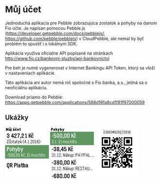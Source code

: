 # Můj účet

Jednoduchá aplikacia pre Pebble zobrazujúca zostatok a pohyby na danom Fio účte.
Je napísan pomocou Pebble.js (https://developer.getpebble.com/docs/pebblejs/, https://github.com/pebble/pebblejs) v CloudPebble, ale nemal by byť problém to spustiť i s lokálnym SDK.

Aplikácia využíva oficialne API popísané na stránkach http://www.fio.cz/bankovni-sluzby/api-bankovnictvi

Pre beh je nutné vygenerovat v Internet Bankingu API Token, ktorý sa vloží v nastaveniach aplikácie.

Táto aplikácia ani autor nemá nič spoločné s Fio banka, a.s., jedná sa o neoficiálnu aplikáciu.

Download priamo do Pebble: https://apps.getpebble.com/applications/568d16fa8cd1f81f97000059

## Ukážky

![alt sc1.png](https://raw.githubusercontent.com/matopeto/fio-pebble/master/assets/screens/sc1.png)
![alt sc2.png](https://raw.githubusercontent.com/matopeto/fio-pebble/master/assets/screens/sc2.png)
![alt sc3.png](https://raw.githubusercontent.com/matopeto/fio-pebble/master/assets/screens/sc3.png)
